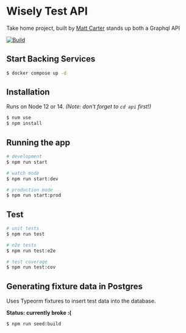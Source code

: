 # Wisely Test API

Take home project, built by [Matt Carter](mailto:matt@mattcarter.io) stands up both a Graphql API

[![Build](https://github.com/TechnotronicOz/wisely-nest-api/actions/workflows/ci.yml/badge.svg)](https://github.com/TechnotronicOz/wisely-nest-api/actions/workflows/ci.yml)

## Start Backing Services
```bash
$ docker compose up -d
```

## Installation
Runs on Node 12 or 14. _(Note: don't forget to `cd api` first!)_
```bash
$ nvm use
$ npm install
```

## Running the app

```bash
# development
$ npm run start

# watch mode
$ npm run start:dev

# production mode
$ npm run start:prod
```

## Test

```bash
# unit tests
$ npm run test

# e2e tests
$ npm run test:e2e

# test coverage
$ npm run test:cov
```

## Generating fixture data in Postgres

Uses Typeorm fixtures to insert test data into the database.

**Status: currently broke :(**

```bash
$ npm run seed:build
```
